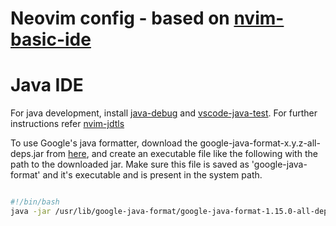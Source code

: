 # Neovim config - based on [nvim-basic-ide](https://github.com/LunarVim/nvim-basic-ide)

# Java IDE

For java development, install [java-debug](https://github.com/microsoft/java-debug) and [vscode-java-test](https://github.com/microsoft/vscode-java-test). For further instructions refer [nvim-jdtls](https://github.com/mfussenegger/nvim-jdtls#debugger-via-nvim-dap)

To use Google's java formatter, download the google-java-format-x.y.z-all-deps.jar from [here](https://github.com/google/google-java-format/releases), and create an executable file like the following with the path to the downloaded jar. Make sure this file is saved as 'google-java-format' and it's executable and is present in the system path.

```sh

#!/bin/bash
java -jar /usr/lib/google-java-format/google-java-format-1.15.0-all-deps.jar "$@"

```
